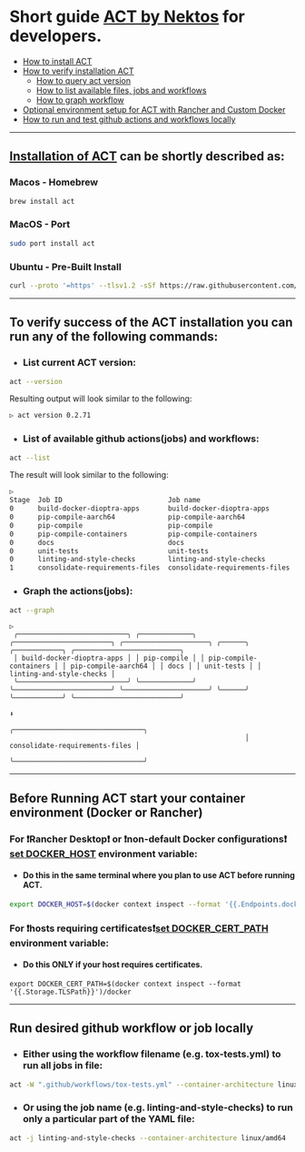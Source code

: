# Short guide [ACT by Nektos](https://nektosact.com/introduction.html) for developers.
 - [How to install ACT](#act-install)
 - [How to verify installation ACT](#act-verify)
   - [How to query act version](#act-version) 
   - [How to list available files, jobs and workflows](#act-jobs) 
   - [How to graph workflow](#act-graph)
 - [Optional environment setup for ACT with Rancher and Custom Docker](#act-env)
 - [How to run and test github actions and workflows locally](#act-run)

---

## <a id="act-install"> [Installation of ACT](https://nektosact.com/installation/index.html) can be shortly described as:</a>

### Macos - Homebrew
```sh
brew install act
```

### MacOS - Port
```sh
sudo port install act
```

### Ubuntu - Pre-Built Install
```sh
curl --proto '=https' --tlsv1.2 -sSf https://raw.githubusercontent.com/nektos/act/master/install.sh | sudo bash
```

---
## <a id="act-verify"> To verify success of the ACT installation you can run any of the following commands</a>:
 - ### <a id="act-version">List current ACT version</a>:
```sh
act --version
```
Resulting output will look similar to the following:
```sh
▷ act version 0.2.71
```

 - ### <a id="act-jobs"> List of available github actions(jobs) and workflows</a>:
```sh
act --list
```
 The result will look similar to the following:
 ```sh
▷ 
Stage  Job ID                          Job name                        Workflow name         Workflow file      Events                    
0      build-docker-dioptra-apps       build-docker-dioptra-apps       Docker images         docker-images.yml  schedule,push,pull_request
0      pip-compile-aarch64             pip-compile-aarch64             pip-compile runs      pip-compile.yml    schedule                  
0      pip-compile                     pip-compile                     pip-compile runs      pip-compile.yml    schedule                  
0      pip-compile-containers          pip-compile-containers          pip-compile runs      pip-compile.yml    schedule                  
0      docs                            docs                            Sphinx documentation  sphinx-docs.yml    push                      
0      unit-tests                      unit-tests                      Tox tests             tox-tests.yml      push                      
0      linting-and-style-checks        linting-and-style-checks        Tox tests             tox-tests.yml      push                      
1      consolidate-requirements-files  consolidate-requirements-files  pip-compile runs      pip-compile.yml    schedule   
```

 - ### <a id="act-graph"> Graph the actions(jobs)</a>:
```sh
act --graph
```
``` 
▷ 
 ╭───────────────────────────╮ ╭─────────────╮ ╭────────────────────────╮ ╭─────────────────────╮ ╭──────╮ ╭────────────╮ ╭──────────────────────────╮
 │ build-docker-dioptra-apps │ │ pip-compile │ │ pip-compile-containers │ │ pip-compile-aarch64 │ │ docs │ │ unit-tests │ │ linting-and-style-checks │
 ╰───────────────────────────╯ ╰─────────────╯ ╰────────────────────────╯ ╰─────────────────────╯ ╰──────╯ ╰────────────╯ ╰──────────────────────────╯
                                                                          ⬇
                                                          ╭────────────────────────────────╮
                                                          │ consolidate-requirements-files │
                                                          ╰────────────────────────────────╯
```

---
## <a id="act-env"> Before Running ACT start your container environment (Docker or Rancher)</a>

### For ❗Rancher Desktop❗ or ❗non-default Docker configurations❗ [set DOCKER_HOST](https://nektosact.com/missing_functionality/docker_context.html) environment variable:
 - #### Do this in the same terminal where you plan to use ACT before running ACT.
```sh
export DOCKER_HOST=$(docker context inspect --format '{{.Endpoints.docker.Host}}')
```
### For ❗hosts requiring certificates❗[set DOCKER_CERT_PATH](https://nektosact.com/missing_functionality/docker_context.html) environment variable:
 - #### Do this ONLY if your host requires certificates.
```
export DOCKER_CERT_PATH=$(docker context inspect --format '{{.Storage.TLSPath}}')/docker
```  
 
<!--
<details>
    <summary>MacOS - Brew</summary>
```sh
sudo port install act
```
</details>
<details>
    <summary>MacOS - Port</summary>
```sh
sudo port install act
```
</details>
<details>
  <summary>Ubuntu</summary>
```sh
curl --proto '=https' --tlsv1.2 -sSf https://raw.githubusercontent.com/nektos/act/master/install.sh | sudo bash
```
</details>
 -->


---
## <a id="act-run"> Run desired github workflow or job locally</a> 

 - ### Either using the workflow filename (e.g. tox-tests.yml) to run all jobs in file:
```sh
act -W ".github/workflows/tox-tests.yml" --container-architecture linux/amd64
```

 - ### Or using the job name (e.g. linting-and-style-checks) to run only a particular part of the YAML file:
```sh
act -j linting-and-style-checks --container-architecture linux/amd64
```